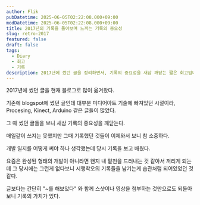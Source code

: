 ```yaml
---
author: Flik
pubDatetime: 2025-06-05T02:22:08.000+09:00
modDatetime: 2025-06-05T02:22:08.000+09:00
title: 2017년의 기록을 돌아보며 느끼는 기록의 중요성
slug: retro-2017
featured: false
draft: false
tags:
  - Diary
  - 회고
  - 기록
description: 2017년에 썼던 글을 정리하면서, 기록의 중요성을 새삼 깨닫는 짧은 회고입니다.
---
```


2017년에 썼던 글을 현재 블로그로 많이 옮겨왔다.

기존에 blogspot에 썼던 글인데 대부분 미디어아트 기술에 빠져있던 시절이라, Procesing, Kinect, Arduino 같은 글들이 많았다.

그 때 썼던 글들을 보니 새삼 기록의 중요성을 깨닫는다.

매일같이 쓰지는 못했지만 그때 기록했던 것들이 이제와서 보니 참 소중하다.

개발 일지를 어떻게 써야 하나 생각했는데 당시 기록을 보고 배웠다.

요즘은 완성된 형태의 개발이 아니라면 왠지 내 밑천을 드러내는 것 같아서 꺼리게 되는데 그 당시에는 그런게 없다보니 시행착오의 기록들을 남기는게 습관처럼 되어있었던 것 같다.

글보다는 간단히 "~를 해보았다" 와 함께 스샷이나 영상을 첨부하는 것만으로도 되돌아보니 기록의 가치가 있다.
